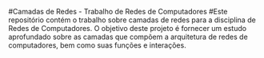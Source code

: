 #Camadas de Redes - Trabalho de Redes de Computadores
#Este repositório contém o trabalho sobre camadas de redes para a disciplina de Redes de Computadores. O objetivo deste projeto é fornecer um estudo aprofundado sobre as camadas que compõem a arquitetura de redes de computadores, bem como suas funções e interações.

